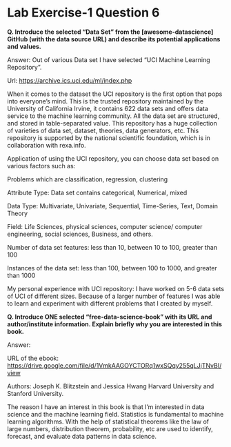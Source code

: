 # Lab Exercise-1 Question 6

<b>Q. Introduce the selected “Data Set” from the [awesome-datascience] GitHub (with the data source URL) and describe its potential applications and values.</b>

Answer: Out of various Data set I have selected “UCI Machine Learning Repository”.

Url: https://archive.ics.uci.edu/ml/index.php

When it comes to the dataset the UCI repository is the first option that pops into everyone’s mind.
This is the trusted repository maintained by the University of California Irvine, it contains 622 data sets and offers data service to the machine learning community. All the data set are structured, and stored in table-separated value. 
This repository has a huge collection of varieties of data set, dataset, theories, data generators, etc. This repository is supported by the national scientific foundation, which is in collaboration with rexa.info.

Application of using the UCI repository, you can choose data set based on various factors such as:

Problems which are classification, regression, clustering

Attribute Type: Data set contains categorical, Numerical, mixed 

Data Type: Multivariate, Univariate, Sequential, Time-Series, Text, Domain Theory

Field: Life Sciences, physical sciences, computer science/ computer engineering, social sciences, Business, and others.

Number of data set features: less than 10, between 10 to 100, greater than 100

Instances of the data set: less than 100, between 100 to 1000, and greater than 1000

My personal experience with UCI repository: I have worked on 5-6 data sets of UCI of different sizes. Because of a larger number of features I was able to learn and experiment with different problems that I created by myself. 


<b>Q. Introduce ONE selected “free-data-science-book” with its URL and author/institute
information. Explain briefly why you are interested in this book.</b>

Answer:

 URL of the ebook: https://drive.google.com/file/d/1VmkAAGOYCTORq1wxSQqy255qLJjTNvBI/view

Authors: Joseph K. Blitzstein and Jessica Hwang Harvard University and Stanford University.

The reason I have an interest in this book is that I’m interested in data science and the machine learning field. Statistics is fundamental to machine learning algorithms. With the help of statistical theorems like the law of large numbers, distribution theorem, probability, etc are used to identify, forecast, and evaluate data patterns in data science. 